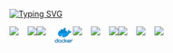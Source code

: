 <!--
### Hi there 👋

**biggujo/biggujo** is a ✨ _special_ ✨ repository because its `README.md` (this file) appears on your GitHub profile.

Here are some ideas to get you started:

- 🔭 I’m currently working on ...
- 🌱 I’m currently learning ...
- 👯 I’m looking to collaborate on ...
- 🤔 I’m looking for help with ...
- 💬 Ask me about ...
- 📫 How to reach me: ...
- 😄 Pronouns: ...
- ⚡ Fun fact: ...
-->

<a href="https://git.io/typing-svg"><img src="https://readme-typing-svg.demolab.com?font=Courier+New&weight=700&size=16&duration=3000&pause=5&multiline=true&repeat=false&width=435&lines=biggujo.+For+real" alt="Typing SVG" width="435" height="50"/></a>

<div>
  <img align="left" src="https://raw.githubusercontent.com/get-icon/geticon/master/icons/webstorm.svg" width="32">
<!--   <img align="left" src="https://cdn.jsdelivr.net/gh/devicons/devicon/icons/vscode/vscode-original.svg" width="32"> -->
<!--   <img align="left" src="https://raw.githubusercontent.com/get-icon/geticon/master/icons/javascript.svg" height="32"> -->
  <img align="left" src="https://raw.githubusercontent.com/get-icon/geticon/master/icons/react.svg" height="32">
  <img align="left" src="https://cdn.jsdelivr.net/gh/devicons/devicon/icons/typescript/typescript-original.svg" width="32">
  <img align="left" src="https://raw.githubusercontent.com/github/explore/80688e429a7d4ef2fca1e82350fe8e3517d3494d/topics/docker/docker.png" width="32">
  <img align="left" src="https://cdn.jsdelivr.net/gh/devicons/devicon/icons/html5/html5-original.svg" width="32">
  <img align="left" src="https://cdn.jsdelivr.net/gh/devicons/devicon/icons/sass/sass-original.svg" width="32">
  <img align="left" src="https://raw.githubusercontent.com/get-icon/geticon/master/icons/figma.svg" height="32">
  <img align="left" src="https://raw.githubusercontent.com/get-icon/geticon/master/icons/adobe-photoshop.svg" width="32">
  <img align="left" src="https://raw.githubusercontent.com/get-icon/geticon/master/icons/git-icon.svg" width="32">
  <img align="left" src="https://cdn.jsdelivr.net/gh/devicons/devicon/icons/markdown/markdown-original.svg" width="32">
</div>
